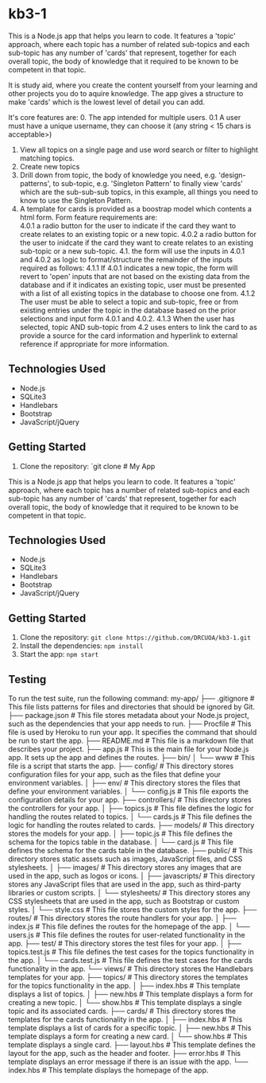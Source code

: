 # kb3-1

This is a Node.js app that helps you learn to code. It features a 'topic' approach, where each topic has a number of related sub-topics and each sub-topic has any number of 'cards' that represent, together for each overall topic, the body of knowledge that it required to be known to be competent in that topic.

It is study aid, where you create the content yourself from your learning and other projects you do to aquire knowledge.  The app gives a structure to make 'cards' which is the lowest level of detail you can add.  

It's core features are:
0. The app intended for multiple users.
0.1 A user must have a unique username, they can choose it (any string < 15 chars is acceptable>)
1. View all topics on a single page and use word search or filter to highlight matching topics.
2. Create new topics
3. Drill down from topic, the body of knowledge you need, e.g. 'design-patterns', to sub-topic, e.g. 'Singleton Pattern' to finally view 'cards' which are the sub-sub-sub topics, in this example, all things you need to know to use the Singleton Pattern.
4. A template for cards is provided as a boostrap model which contents a html form.  Form feature requirements are:  
4.0.1  a radio button for the user to indicate if the card they want to create relates to an existing topic or a new topic.
4.0.2 a radio button for the user to inidcate if the card they want to create relates to an existing sub-topic or a new sub-topic.
4.1. the form will use the inputs in 4.0.1 and 4.0.2 as logic to format/structure the remainder of the inputs required as follows:
4.1.1  If 4.0.1 indicates a new topic, the form will revert to 'open' inputs that are not based on the existing data from the database and if it indicates an existing topic, user must be presented with a list of all existing topics in the database to choose one from.
4.1.2  The user must be able to select a topic and sub-topic, free or from existing entries under the topic in the database based on the prior selections and input form 4.0.1 and 4.0.2.
4.1.3 When the user has selected, topic AND sub-topic from
4.2 uses enters to link the card to as provide a source for the card information and hyperlink to external reference if appropriate for more information.

## Technologies Used

- Node.js
- SQLite3
- Handlebars
- Bootstrap
- JavaScript/jQuery

## Getting Started

1. Clone the repository: `git clone # My App

This is a Node.js app that helps you learn to code. It features a 'topic' approach, where each topic has a number of related sub-topics and each sub-topic has any number of 'cards' that represent, together for each overall topic, the body of knowledge that it required to be known to be competent in that topic.

## Technologies Used

- Node.js
- SQLite3
- Handlebars
- Bootstrap
- JavaScript/jQuery

## Getting Started

1. Clone the repository: `git clone https://github.com/DRCUOA/kb3-1.git`
2. Install the dependencies: `npm install`
3. Start the app: `npm start`

## Testing

To run the test suite, run the following command:
my-app/
├── .gitignore                              # This file lists patterns for files and directories that should be ignored by Git.
├── package.json                            # This file stores metadata about your Node.js project, such as the dependencies that your app needs to run.
├── Procfile                                # This file is used by Heroku to run your app. It specifies the command that should be run to start the app.
├── README.md                               # This file is a markdown file that describes your project.
├── app.js                                  # This is the main file for your Node.js app. It sets up the app and defines the routes.
├── bin/
│   └── www                                # This file is a script that starts the app.
├── config/                                 # This directory stores configuration files for your app, such as the files that define your environment variables.
│   ├── env/                                # This directory stores the files that define your environment variables.
│   └── config.js                           # This file exports the configuration details for your app.
├── controllers/                            # This directory stores the controllers for your app.
│   ├── topics.js                           # This file defines the logic for handling the routes related to topics.
│   └── cards.js                            # This file defines the logic for handling the routes related to cards.
├── models/                                 # This directory stores the models for your app.
│   ├── topic.js                            # This file defines the schema for the topics table in the database.
│   └── card.js                             # This file defines the schema for the cards table in the database.
├── public/                                 # This directory stores static assets such as images, JavaScript files, and CSS stylesheets.
│   ├── images/                             # This directory stores any images that are used in the app, such as logos or icons.
│   ├── javascripts/                        # This directory stores any JavaScript files that are used in the app, such as third-party libraries or custom scripts.
│   └── stylesheets/                        # This directory stores any CSS stylesheets that are used in the app, such as Bootstrap or custom styles.
│       └── style.css                       # This file stores the custom styles for the app.
├── routes/                                 # This directory stores the route handlers for your app.
│   ├── index.js                            # This file defines the routes for the homepage of the app.
│   └── users.js                            # This file defines the routes for user-related functionality in the app.
├── test/                                   # This directory stores the test files for your app.
│   ├── topics.test.js                      # This file defines the test cases for the topics functionality in the app.
│   └── cards.test.js                       # This file defines the test cases for the cards functionality in the app.
└── views/                                  # This directory stores the Handlebars templates for your app.
    ├── topics/                         # This directory stores the templates for the topics functionality in the app.
    │   ├── index.hbs                   # This template displays a list of topics.
    │   ├── new.hbs                     # This template displays a form for creating a new topic.
    │   └── show.hbs                    # This template displays a single topic and its associated cards.
    ├── cards/                          # This directory stores the templates for the cards functionality in the app.
        │   ├── index.hbs                   # This template displays a list of cards for a specific topic.
        │   ├── new.hbs                     # This template displays a form for creating a new card.
        │   └── show.hbs                    # This template displays a single card.
        ├── layout.hbs                      # This template defines the layout for the app, such as the header and footer.
        ├── error.hbs                       # This template displays an error message if there is an issue with the app.
        └── index.hbs                       # This template displays the homepage of the app.
